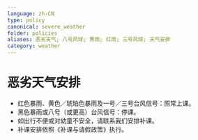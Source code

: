 ```yaml
---
language: zh-CN
type: policy
canonical: severe_weather
folder: policies
aliases: 恶劣天气; 八号风球; 黑雨; 红雨; 三号风球; 天气安排
category: weather
---
```

# 恶劣天气安排

- 红色暴雨、黄色／琥珀色暴雨及一号／三号台风信号：照常上课。  
- 黑色暴雨或八号（或更高）台风信号：停课。  
- 如出行不便或对幼童不安全，请联系我们安排补课。  
- 补课安排依照《补课与请假政策》执行。